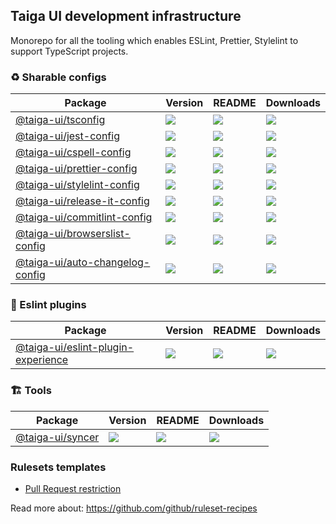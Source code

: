 ## Taiga UI development infrastructure

Monorepo for all the tooling which enables ESLint, Prettier, Stylelint to support TypeScript projects.

### ♻️ Sharable configs

| **Package**                                                                                  | **Version**                                                                      | **README**                                                                                      | **Downloads**                                                                                                                   |
| -------------------------------------------------------------------------------------------- | -------------------------------------------------------------------------------- | ----------------------------------------------------------------------------------------------- | ------------------------------------------------------------------------------------------------------------------------------- |
| [@taiga-ui/tsconfig](https://npmjs.com/package/@taiga-ui/tsconfig)                           | ![](https://img.shields.io/npm/v/%40taiga-ui%2Ftsconfig/latest.svg)              | [![](https://img.shields.io/badge/README--green.svg)](projects/tsconfig/README.md)              | [![](https://img.shields.io/npm/dw/@taiga-ui/tsconfig)](https://npmjs.com/package/@taiga-ui/tsconfig)                           |
| [@taiga-ui/jest-config](https://npmjs.com/package/@taiga-ui/jest-config)                     | ![](https://img.shields.io/npm/v/%40taiga-ui%2Fjest-config/latest.svg)           | [![](https://img.shields.io/badge/README--green.svg)](projects/jest-config/README.md)           | [![](https://img.shields.io/npm/dw/@taiga-ui/jest-config)](https://npmjs.com/package/@taiga-ui/jest-config)                     |
| [@taiga-ui/cspell-config](https://npmjs.com/package/@taiga-ui/cspell-config)                 | ![](https://img.shields.io/npm/v/%40taiga-ui%2Fcspell-config/latest.svg)         | [![](https://img.shields.io/badge/README--green.svg)](projects/cspell-config/README.md)         | [![](https://img.shields.io/npm/dw/@taiga-ui/cspell-config)](https://npmjs.com/package/@taiga-ui/cspell-config)                 |
| [@taiga-ui/prettier-config](https://npmjs.com/package/@taiga-ui/prettier-config)             | ![](https://img.shields.io/npm/v/%40taiga-ui%2Fprettier-config/latest.svg)       | [![](https://img.shields.io/badge/README--green.svg)](projects/prettier-config/README.md)       | [![](https://img.shields.io/npm/dw/@taiga-ui/prettier-config)](https://npmjs.com/package/@taiga-ui/prettier-config)             |
| [@taiga-ui/stylelint-config](https://npmjs.com/package/@taiga-ui/stylelint-config)           | ![](https://img.shields.io/npm/v/%40taiga-ui%2Fstylelint-config/latest.svg)      | [![](https://img.shields.io/badge/README--green.svg)](projects/stylelint-config/README.md)      | [![](https://img.shields.io/npm/dw/@taiga-ui/stylelint-config)](https://npmjs.com/package/@taiga-ui/stylelint-config)           |
| [@taiga-ui/release-it-config](https://npmjs.com/package/@taiga-ui/release-it-config)         | ![](https://img.shields.io/npm/v/%40taiga-ui%2Frelease-it-config/latest.svg)     | [![](https://img.shields.io/badge/README--green.svg)](projects/release-it-config/README.md)     | [![](https://img.shields.io/npm/dw/@taiga-ui/release-it-config)](https://npmjs.com/package/@taiga-ui/release-it-config)         |
| [@taiga-ui/commitlint-config](https://npmjs.com/package/@taiga-ui/commitlint-config)         | ![](https://img.shields.io/npm/v/%40taiga-ui%2Fcommitlint-config/latest.svg)     | [![](https://img.shields.io/badge/README--green.svg)](projects/commitlint-config/README.md)     | [![](https://img.shields.io/npm/dw/@taiga-ui/commitlint-config)](https://npmjs.com/package/@taiga-ui/commitlint-config)         |
| [@taiga-ui/browserslist-config](https://npmjs.com/package/@taiga-ui/browserslist-config)     | ![](https://img.shields.io/npm/v/%40taiga-ui%2Fbrowserslist-config/latest.svg)   | [![](https://img.shields.io/badge/README--green.svg)](projects/browserslist-config/README.md)   | [![](https://img.shields.io/npm/dw/@taiga-ui/browserslist-config)](https://npmjs.com/package/@taiga-ui/browserslist-config)     |
| [@taiga-ui/auto-changelog-config](https://npmjs.com/package/@taiga-ui/auto-changelog-config) | ![](https://img.shields.io/npm/v/%40taiga-ui%2Fauto-changelog-config/latest.svg) | [![](https://img.shields.io/badge/README--green.svg)](projects/auto-changelog-config/README.md) | [![](https://img.shields.io/npm/dw/@taiga-ui/auto-changelog-config)](https://npmjs.com/package/@taiga-ui/auto-changelog-config) |

### 📝 Eslint plugins

| **Package**                                                                                        | **Version**                                                                         | **README**                                                                                         | **Downloads**                                                                                                                         |
| -------------------------------------------------------------------------------------------------- | ----------------------------------------------------------------------------------- | -------------------------------------------------------------------------------------------------- | ------------------------------------------------------------------------------------------------------------------------------------- |
| [@taiga-ui/eslint-plugin-experience](https://npmjs.com/package/@taiga-ui/eslint-plugin-experience) | ![](https://img.shields.io/npm/v/%40taiga-ui%2Feslint-plugin-experience/latest.svg) | [![](https://img.shields.io/badge/README--green.svg)](projects/eslint-plugin-experience/README.md) | [![](https://img.shields.io/npm/dw/@taiga-ui/eslint-plugin-experience)](https://npmjs.com/package/@taiga-ui/eslint-plugin-experience) |

### 🏗️ Tools

| **Package**                                                    | **Version**                                                       | **README**                                                                       | **Downloads**                                                                                     |
| -------------------------------------------------------------- | ----------------------------------------------------------------- | -------------------------------------------------------------------------------- | ------------------------------------------------------------------------------------------------- |
| [@taiga-ui/syncer](https://npmjs.com/package/@taiga-ui/syncer) | ![](https://img.shields.io/npm/v/%40taiga-ui%2Fsyncer/latest.svg) | [![](https://img.shields.io/badge/README--green.svg)](projects/syncer/README.md) | [![](https://img.shields.io/npm/dw/@taiga-ui/syncer)](https://npmjs.com/package/@taiga-ui/syncer) |

### Rulesets templates

- [Pull Request restriction](./rulesets/Pull%20request%20restriction.json)

Read more about: https://github.com/github/ruleset-recipes
